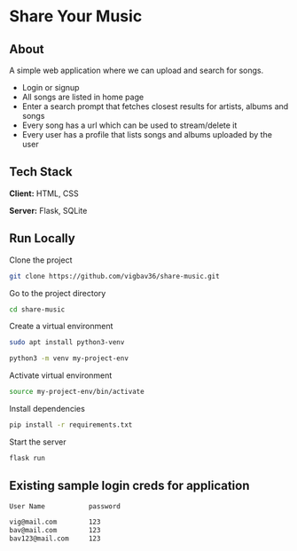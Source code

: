 
# Share Your Music



## About

A simple web application where we can upload and search for songs.

* Login or signup 
* All songs are listed in home page
* Enter a search prompt that fetches closest results for artists, albums and songs
* Every song has a url which can be used to stream/delete it
* Every user has a profile that lists songs and albums uploaded by the user
## Tech Stack

**Client:** HTML, CSS

**Server:** Flask, SQLite


## Run Locally

Clone the project

```bash
git clone https://github.com/vigbav36/share-music.git
```

Go to the project directory

```bash
cd share-music
```

Create a virtual environment

```bash
sudo apt install python3-venv
```
```bash
python3 -m venv my-project-env
```
Activate virtual environment

```bash
source my-project-env/bin/activate
```

Install dependencies

```bash
pip install -r requirements.txt
```

Start the server

```bash
flask run
```


## Existing sample login creds for application

```txt
User Name           password

vig@mail.com        123
bav@mail.com        123
bav123@mail.com     123
```

